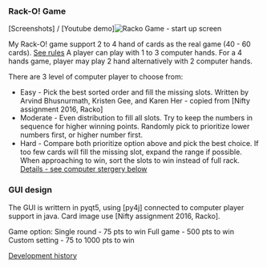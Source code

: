 ### Rack-O! Game
[Screenshots] / [Youtube demo]![Racko Game - start up screen](screenshots/gui1.png)  

My Rack-O! game support 2 to 4 hand of cards as the real game (40 - 60 cards).  [See rules]
A player can play with 1 to 3 computer hands.  For a 4 hands game, player may play 2 hand alternatively with 2 computer hands.

There are 3 level of computer player to choose from:
* Easy - Pick the best sorted order and fill the missing slots.
       Written by Arvind Bhusnurmath, Kristen Gee, and Karen Her - copied from [Nifty assignment 2016, Racko]
* Moderate - Even distribution to fill all slots.
  Try to keep the numbers in sequence for higher winning points.
  Randomly pick to prioritize lower numbers first, or higher number first.
* Hard - Compare both prioritize option above and pick the best choice.
  If too few cards will fill the missing slot, expand the range if possible.
  When approaching to win, sort the slots to win instead of full rack. 
[Details - see computer stergery below]

### GUI design

The GUI is writtern in pyqt5, using [py4j] connected to computer player support in java.  Card image use [Nifty assignment 2016, Racko].

Game option:  Single round - 75 pts to win
             Full game - 500 pts to win
            Custom setting - 75 to 1000 pts to win


[Development history]

[Nifty Assignments 2016, Racko]: http://nifty.stanford.edu/2016/arvind-racko/
[See rules]: http://www.hasbro.com/common/instruct/Racko(1987).PDF
[Development history]: https://github.com/mwong510ca/Racko_ComputerStrategy/tree/master/older%20versions
[Details - see computer stergery below]: https://github.com/mwong510ca/Racko_ComputerStrategy/
